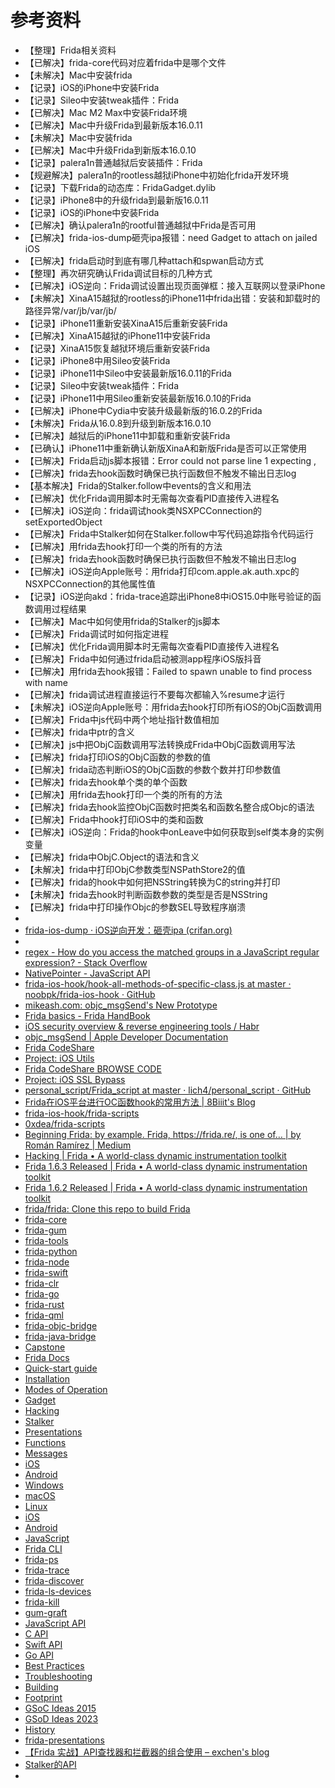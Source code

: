 # 参考资料

* 【整理】Frida相关资料
* 【已解决】frida-core代码对应着frida中是哪个文件
* 【未解决】Mac中安装frida
* 【记录】iOS的iPhone中安装Frida
* 【记录】Sileo中安装tweak插件：Frida
* 【已解决】Mac M2 Max中安装Frida环境
* 【已解决】Mac中升级Frida到最新版本16.0.11
* 【未解决】Mac中安装frida
* 【已解决】Mac中升级Frida到新版本16.0.10
* 【记录】palera1n普通越狱后安装插件：Frida
* 【规避解决】palera1n的rootless越狱iPhone中初始化frida开发环境
* 【记录】下载Frida的动态库：FridaGadget.dylib
* 【记录】iPhone8中的升级frida到最新版16.0.11
* 【记录】iOS的iPhone中安装Frida
* 【已解决】确认palera1n的rootful普通越狱中Frida是否可用
* 【已解决】frida-ios-dump砸壳ipa报错：need Gadget to attach on jailed iOS
* 【已解决】frida启动时到底有哪几种attach和spwan启动方式
* 【整理】再次研究确认Frida调试目标的几种方式
* 【已解决】iOS逆向：Frida调试设置出现页面弹框：接入互联网以登录iPhone
* 【未解决】XinaA15越狱的rootless的iPhone11中frida出错：安装和卸载时的路径异常/var/jb/var/jb/
* 【记录】iPhone11重新安装XinaA15后重新安装Frida
* 【已解决】XinaA15越狱的iPhone11中安装Frida
* 【记录】XinaA15恢复越狱环境后重新安装Frida
* 【记录】iPhone8中用Sileo安装Frida
* 【记录】iPhone11中Sileo中安装最新版16.0.11的Frida
* 【记录】Sileo中安装tweak插件：Frida
* 【记录】iPhone11中用Sileo重新安装最新版16.0.10的Frida
* 【已解决】iPhone中Cydia中安装升级最新版的16.0.2的Frida
* 【未解决】Frida从16.0.8到升级到新版本16.0.10
* 【已解决】越狱后的iPhone11中卸载和重新安装Frida
* 【已确认】iPhone11中重新确认新版XinaA和新版Frida是否可以正常使用
* 【已解决】Frida启动js脚本报错：Error could not parse line 1 expecting ,
* 【已解决】frida去hook函数时确保已执行函数但不触发不输出日志log
* 【基本解决】Frida的Stalker.follow中events的含义和用法
* 【已解决】优化Frida调用脚本时无需每次查看PID直接传入进程名
* 【已解决】iOS逆向：frida调试hook类NSXPCConnection的setExportedObject
* 【已解决】Frida中Stalker如何在Stalker.follow中写代码追踪指令代码运行
* 【已解决】用frida去hook打印一个类的所有的方法
* 【已解决】frida去hook函数时确保已执行函数但不触发不输出日志log
* 【已解决】iOS逆向Apple账号：用frida打印com.apple.ak.auth.xpc的NSXPCConnection的其他属性值
* 【记录】iOS逆向akd：frida-trace追踪出iPhone8中iOS15.0中账号验证的函数调用过程结果
* 【已解决】Mac中如何使用frida的Stalker的js脚本
* 【已解决】Frida调试时如何指定进程
* 【已解决】优化Frida调用脚本时无需每次查看PID直接传入进程名
* 【已解决】Frida中如何通过frida启动被测app程序iOS版抖音
* 【已解决】用frida去hook报错：Failed to spawn unable to find process with name
* 【已解决】frida调试进程直接运行不要每次都输入%resume才运行
* 【未解决】iOS逆向Apple账号：用frida去hook打印所有iOS的ObjC函数调用
* 【已解决】Frida中js代码中两个地址指针数值相加
* 【已解决】frida中ptr的含义
* 【已解决】js中把ObjC函数调用写法转换成Frida中ObjC函数调用写法
* 【已解决】frida打印iOS的ObjC函数的参数的值
* 【已解决】frida动态判断iOS的ObjC函数的参数个数并打印参数值
* 【已解决】frida去hook单个类的单个函数
* 【已解决】用frida去hook打印一个类的所有的方法
* 【已解决】frida去hook监控ObjC函数时把类名和函数名整合成Objc的语法
* 【已解决】Frida中hook打印iOS中的类和函数
* 【已解决】iOS逆向：Frida的hook中onLeave中如何获取到self类本身的实例变量
* 【已解决】frida中ObjC.Object的语法和含义
* 【未解决】frida中打印ObjC参数类型NSPathStore2的值
* 【已解决】frida的hook中如何把NSString转换为C的string并打印
* 【未解决】frida去hook时判断函数参数的类型是否是NSString
* 【已解决】frida中打印操作Objc的参数SEL导致程序崩溃
* 
* [frida-ios-dump · iOS逆向开发：砸壳ipa (crifan.org)](https://book.crifan.org/books/ios_re_crack_shell_ipa/website/crack_example/frida_ios_dump/)
* 
* [regex - How do you access the matched groups in a JavaScript regular expression? - Stack Overflow](https://stackoverflow.com/questions/432493/how-do-you-access-the-matched-groups-in-a-javascript-regular-expression/75768448#75768448)
* [NativePointer - JavaScript API](https://frida.re/docs/javascript-api/#nativepointer)
* [frida-ios-hook/hook-all-methods-of-specific-class.js at master · noobpk/frida-ios-hook · GitHub](https://github.com/noobpk/frida-ios-hook/blob/master/frida-ios-hook/frida-scripts/hook-all-methods-of-specific-class.js)
* [mikeash.com: objc_msgSend's New Prototype](https://www.mikeash.com/pyblog/objc_msgsends-new-prototype.html)
* [Frida basics - Frida HandBook](https://learnfrida.info/basic_usage/)
* [iOS security overview & reverse engineering tools / Habr](https://habr.com/en/post/595797/)
* [objc_msgSend | Apple Developer Documentation](https://developer.apple.com/documentation/objectivec/1456712-objc_msgsend)
* [Frida CodeShare](https://codeshare.frida.re)
* [Project: iOS Utils](https://codeshare.frida.re/@lichao890427/ios-utils/)
* [Frida CodeShare BROWSE CODE](https://codeshare.frida.re/browse)
* [Project: iOS SSL Bypass](https://codeshare.frida.re/@lichao890427/ios-ssl-bypass/)
* [personal_script/Frida_script at master · lich4/personal_script · GitHub](https://github.com/lich4/personal_script/blob/master/Frida_script/antijailbreak.js)
* [Frida在iOS平台进行OC函数hook的常用方法 | 8Biiit's Blog](https://8biiit.github.io/2019/08/12/Frida/)
* [frida-ios-hook/frida-scripts](https://github.com/noobpk/frida-ios-hook/tree/master/frida-ios-hook/frida-scripts)
* [0xdea/frida-scripts](https://github.com/0xdea/frida-scripts)
* [Beginning Frida: by example. Frida, https://frida.re/, is one of… | by Román Ramírez | Medium](https://roman-ramirez.medium.com/beginning-frida-by-example-aa5269b83978)
* [Hacking | Frida • A world-class dynamic instrumentation toolkit](https://frida.re/docs/hacking/)
* [Frida 1.6.3 Released | Frida • A world-class dynamic instrumentation toolkit](https://frida.re/news/2014/08/25/frida-1-6-3-released/)
* [Frida 1.6.2 Released | Frida • A world-class dynamic instrumentation toolkit](https://frida.re/news/2014/08/03/frida-1-6-2-released/)
* [frida/frida: Clone this repo to build Frida](https://github.com/frida/frida)
* [frida-core](https://github.com/frida/frida-core)
* [frida-gum](https://github.com/frida/frida-gum)
* [frida-tools](https://github.com/frida/frida-tools)
* [frida-python](https://github.com/frida/frida-python)
* [frida-node](https://github.com/frida/frida-node)
* [frida-swift](https://github.com/frida/frida-swift)
* [frida-clr](https://github.com/frida/frida-clr)
* [frida-go](https://github.com/frida/frida-go)
* [frida-rust](https://github.com/frida/frida-rust)
* [frida-qml](https://github.com/frida/frida-qml)
* [frida-objc-bridge](https://github.com/frida/frida-objc-bridge)
* [frida-java-bridge](https://github.com/frida/frida-java-bridge)
* [Capstone](https://github.com/frida/capstone)
* [Frida Docs](https://frida.re/docs/home/)
* [Quick-start guide](https://frida.re/docs/quickstart/)
* [Installation](https://frida.re/docs/installation/)
* [Modes of Operation](https://frida.re/docs/modes/)
* [Gadget](https://frida.re/docs/gadget/)
* [Hacking](https://frida.re/docs/hacking/)
* [Stalker](https://frida.re/docs/stalker/)
* [Presentations](https://frida.re/docs/presentations/)
* [Functions](https://frida.re/docs/functions/)
* [Messages](https://frida.re/docs/messages/)
* [iOS](https://frida.re/docs/ios/)
* [Android](https://frida.re/docs/android/)
* [Windows](https://frida.re/docs/examples/windows/)
* [macOS](https://frida.re/docs/examples/macos/)
* [Linux](https://frida.re/docs/examples/linux/)
* [iOS](https://frida.re/docs/examples/ios/)
* [Android](https://frida.re/docs/examples/android/)
* [JavaScript](https://frida.re/docs/examples/javascript/)
* [Frida CLI](https://frida.re/docs/frida-cli/)
* [frida-ps](https://frida.re/docs/frida-ps/)
* [frida-trace](https://frida.re/docs/frida-trace/)
* [frida-discover](https://frida.re/docs/frida-discover/)
* [frida-ls-devices](https://frida.re/docs/frida-cli/)
* [frida-kill](https://frida.re/docs/frida-kill/)
* [gum-graft](https://frida.re/docs/gum-graft/)
* [JavaScript API](https://frida.re/docs/javascript-api/)
* [C API](https://frida.re/docs/c-api/)
* [Swift API](https://frida.re/docs/swift-api/)
* [Go API](https://frida.re/docs/go-api/)
* [Best Practices](https://frida.re/docs/best-practices/)
* [Troubleshooting](https://frida.re/docs/troubleshooting/)
* [Building](https://frida.re/docs/building/)
* [Footprint](https://frida.re/docs/footprint/)
* [GSoC Ideas 2015](https://frida.re/docs/gsoc-ideas-2015/)
* [GSoD Ideas 2023](https://frida.re/docs/gsod-ideas-2023/)
* [History](https://frida.re/docs/history/)
* [frida-presentations](https://github.com/frida/frida-presentations)
* [【Frida 实战】API查找器和拦截器的组合使用 – exchen's blog](https://www.exchen.net/frida-apiresolver-interceptor.html)
* [Stalker的API](https://frida.re/docs/javascript-api/#stalker)
* 